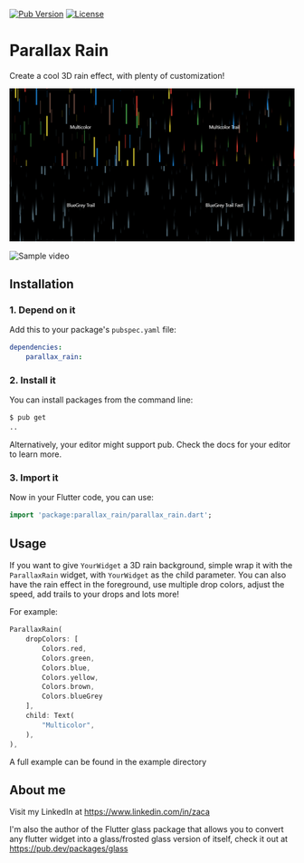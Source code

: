 [![Pub Version](https://img.shields.io/pub/v/glass.svg?style=flat-square)](https://pub.dev/packages/parallax_rain)
[![License](https://img.shields.io/badge/License-BSD%203--Clause-blue.svg)](https://opensource.org/licenses/BSD-3-Clause)

# Parallax Rain
Create a cool 3D rain effect, with plenty of customization!

![Sample screenshot](https://raw.githubusercontent.com/Zachariah-Abraham/parallax_rain/main/example/screenshots/1.PNG)

![Sample video](https://raw.githubusercontent.com/Zachariah-Abraham/parallax_rain/main/example/screenshots/1.gif)



## Installation

### 1. Depend on it

Add this to your package's `pubspec.yaml` file:

```yaml
dependencies:
    parallax_rain:
```


### 2. Install it

You can install packages from the command line:

```bash
$ pub get
..
```

Alternatively, your editor might support pub. Check the docs for your editor to learn more.

### 3. Import it

Now in your Flutter code, you can use:

```Dart
import 'package:parallax_rain/parallax_rain.dart';
```

## Usage

If you want to give `YourWidget` a 3D rain background, simple wrap it with the `ParallaxRain` widget, with `YourWidget` as the child parameter. You can also have the rain effect in the foreground, use multiple drop colors, adjust the speed, add trails to your drops and lots more! 

For example: 

```Dart
ParallaxRain(
    dropColors: [
        Colors.red,
        Colors.green,
        Colors.blue,
        Colors.yellow,
        Colors.brown,
        Colors.blueGrey
    ],
    child: Text(
        "Multicolor",
    ),
),
```

A full example can be found in the example directory

## About me

Visit my LinkedIn at https://www.linkedin.com/in/zaca 

I'm also the author of the Flutter glass package that allows you to convert any flutter widget into a glass/frosted glass version of itself, check it out at https://pub.dev/packages/glass
